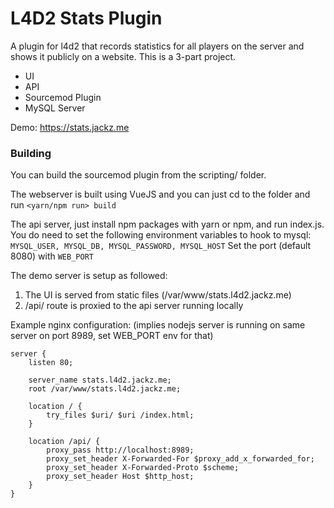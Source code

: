 # L4D2 Stats Plugin

A plugin for l4d2 that records statistics for all players on the server and shows it publicly on a website. This is a 3-part project.

* UI
* API
* Sourcemod Plugin
* MySQL Server

Demo: https://stats.jackz.me

### Building
You can build the sourcemod plugin from the scripting/ folder.

The webserver is built using VueJS and you can just cd to the folder and run `<yarn/npm run> build`

The api server, just install npm packages with yarn or npm, and run index.js. You do need to set the following environment variables to hook to mysql:
`MYSQL_USER, MYSQL_DB, MYSQL_PASSWORD, MYSQL_HOST`
Set the port (default 8080) with `WEB_PORT`

The demo server is setup as followed:
1. The UI is served from static files (/var/www/stats.l4d2.jackz.me)
2. /api/ route is proxied to the api server running locally

Example nginx configuration: (implies nodejs server is running on same server on port 8989, set WEB_PORT env for that)
```
server {
    listen 80;

    server_name stats.l4d2.jackz.me;
    root /var/www/stats.l4d2.jackz.me;
    
    location / {
        try_files $uri/ $uri /index.html;
    }
    
    location /api/ {
        proxy_pass http://localhost:8989;
        proxy_set_header X-Forwarded-For $proxy_add_x_forwarded_for;
        proxy_set_header X-Forwarded-Proto $scheme;
        proxy_set_header Host $http_host;
    }
}
```
